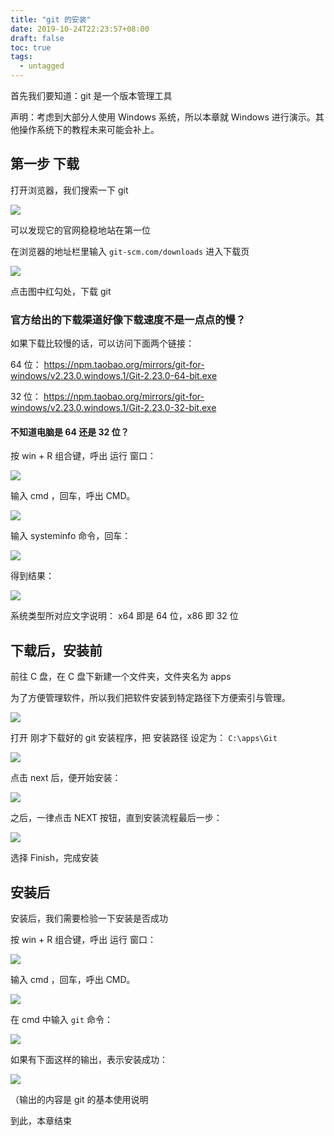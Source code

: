 ```yaml
---
title: "git 的安装"
date: 2019-10-24T22:23:57+08:00
draft: false
toc: true
tags: 
  - untagged
---
```


首先我们要知道：git 是一个版本管理工具

声明：考虑到大部分人使用 Windows 系统，所以本章就 Windows 进行演示。其他操作系统下的教程未来可能会补上。

## 第一步 下载

打开浏览器，我们搜索一下 git

![](/step2/1.png)

可以发现它的官网稳稳地站在第一位

在浏览器的地址栏里输入 `git-scm.com/downloads` 进入下载页

![](/step2/2.png)

点击图中红勾处，下载 git

### 官方给出的下载渠道好像下载速度不是一点点的慢？

如果下载比较慢的话，可以访问下面两个链接：

64 位： https://npm.taobao.org/mirrors/git-for-windows/v2.23.0.windows.1/Git-2.23.0-64-bit.exe

32 位： https://npm.taobao.org/mirrors/git-for-windows/v2.23.0.windows.1/Git-2.23.0-32-bit.exe

#### 不知道电脑是 64 还是 32 位？

按 win + R 组合键，呼出 运行 窗口：

![](/step2/9.png)

输入 cmd ，回车，呼出 CMD。

![](/step2/10.png)

输入 systeminfo 命令，回车：

![](/step2/13.png)

得到结果：

![](/step2/14.png)

系统类型所对应文字说明： x64 即是 64 位，x86 即 32 位

## 下载后，安装前

前往 C 盘，在 C 盘下新建一个文件夹，文件夹名为 apps

为了方便管理软件，所以我们把软件安装到特定路径下方便索引与管理。

![](/step2/4.png)

打开 刚才下载好的 git 安装程序，把 安装路径 设定为： `C:\apps\Git`

![](/step2/5.png)

点击 next 后，便开始安装：

![](/step2/6.png)

之后，一律点击 NEXT 按钮，直到安装流程最后一步：

![](/step2/7.png)

选择 Finish，完成安装

## 安装后

安装后，我们需要检验一下安装是否成功

按 win + R 组合键，呼出 运行 窗口：

![](/step2/9.png)

输入 cmd ，回车，呼出 CMD。

![](/step2/10.png)

在 cmd 中输入 `git` 命令：

![](/step2/11.png)

如果有下面这样的输出，表示安装成功：

![](/step2/12.png)

（输出的内容是 git 的基本使用说明

到此，本章结束